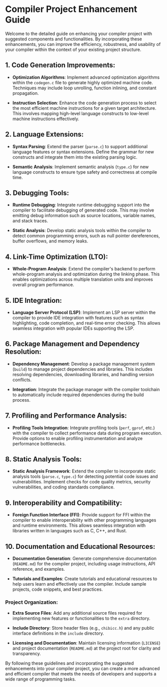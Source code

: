 # Compiler Project Enhancement Guide

Welcome to the detailed guide on enhancing your compiler project with suggested components and functionalities. By incorporating these enhancements, you can improve the efficiency, robustness, and usability of your compiler within the context of your existing project structure.

## 1. Code Generation Improvements:

- **Optimization Algorithms**: Implement advanced optimization algorithms within the `codegen.c` file to generate highly optimized machine code. Techniques may include loop unrolling, function inlining, and constant propagation.
  
- **Instruction Selection**: Enhance the code generation process to select the most efficient machine instructions for a given target architecture. This involves mapping high-level language constructs to low-level machine instructions effectively.

## 2. Language Extensions:

- **Syntax Parsing**: Extend the parser (`parse.c`) to support additional language features or syntax extensions. Define the grammar for new constructs and integrate them into the existing parsing logic.
  
- **Semantic Analysis**: Implement semantic analysis (`type.c`) for new language constructs to ensure type safety and correctness at compile time.

## 3. Debugging Tools:

- **Runtime Debugging**: Integrate runtime debugging support into the compiler to facilitate debugging of generated code. This may involve emitting debug information such as source locations, variable names, and stack traces.
  
- **Static Analysis**: Develop static analysis tools within the compiler to detect common programming errors, such as null pointer dereferences, buffer overflows, and memory leaks.

## 4. Link-Time Optimization (LTO):

- **Whole-Program Analysis**: Extend the compiler's backend to perform whole-program analysis and optimization during the linking phase. This enables optimizations across multiple translation units and improves overall program performance.

## 5. IDE Integration:

- **Language Server Protocol (LSP)**: Implement an LSP server within the compiler to provide IDE integration with features such as syntax highlighting, code completion, and real-time error checking. This allows seamless integration with popular IDEs supporting the LSP.

## 6. Package Management and Dependency Resolution:

- **Dependency Management**: Develop a package management system (`build`) to manage project dependencies and libraries. This includes resolving dependencies, downloading libraries, and handling version conflicts.
  
- **Integration**: Integrate the package manager with the compiler toolchain to automatically include required dependencies during the build process.

## 7. Profiling and Performance Analysis:

- **Profiling Tools Integration**: Integrate profiling tools (`perf`, `gprof`, etc.) with the compiler to collect performance data during program execution. Provide options to enable profiling instrumentation and analyze performance bottlenecks.

## 8. Static Analysis Tools:

- **Static Analysis Framework**: Extend the compiler to incorporate static analysis tools (`parse.c`, `type.c`) for detecting potential code issues and vulnerabilities. Implement checks for code quality metrics, security vulnerabilities, and coding standards compliance.

## 9. Interoperability and Compatibility:

- **Foreign Function Interface (FFI)**: Provide support for FFI within the compiler to enable interoperability with other programming languages and runtime environments. This allows seamless integration with libraries written in languages such as C, C++, and Rust.

## 10. Documentation and Educational Resources:

- **Documentation Generation**: Generate comprehensive documentation (`README.md`) for the compiler project, including usage instructions, API reference, and examples.
  
- **Tutorials and Examples**: Create tutorials and educational resources to help users learn and effectively use the compiler. Include sample projects, code snippets, and best practices.

### Project Organization:

- **Extra Source Files**: Add any additional source files required for implementing new features or functionalities to the `extra` directory.
  
- **Include Directory**: Store header files (e.g., `chibicc.h`) and any public interface definitions in the `include` directory.
  
- **Licensing and Documentation**: Maintain licensing information (`LICENSE`) and project documentation (`README.md`) at the project root for clarity and transparency.

By following these guidelines and incorporating the suggested enhancements into your compiler project, you can create a more advanced and efficient compiler that meets the needs of developers and supports a wide range of programming tasks.
